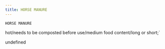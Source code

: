 ```yaml
---
title: HORSE MANURE
---
```

`HORSE MANURE`

hot/needs to be composted before use/medium food content/long or short;`

undefined
